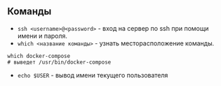 

## Команды
* `ssh <username>@<password>` - вход на сервер по ssh при помощи имени и пароля.
* `which <название команды>` - узнать месторасположение команды.
```shell
which docker-compose
# выведет /usr/bin/docker-compose
```
* `echo $USER` - вывод имени текущего пользователя
